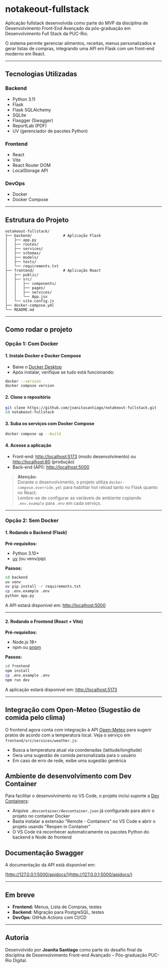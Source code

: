 # notakeout-fullstack

Aplicação fullstack desenvolvida como parte do MVP da disciplina de Desenvolvimento Front-End Avançado da pós-graduação em Desenvolvimento Full Stack da PUC-Rio.

O sistema permite gerenciar alimentos, receitas, menus personalizados e gerar listas de compras, integrando uma API em Flask com um front-end moderno em React.

---

## Tecnologias Utilizadas

### Backend
- Python 3.11
- Flask
- Flask SQLAlchemy
- SQLite
- Flasgger (Swagger)
- ReportLab (PDF)
- UV (gerenciador de pacotes Python)

### Frontend
- React
- Vite
- React Router DOM
- LocalStorage API

### DevOps
- Docker
- Docker Compose

---

## Estrutura do Projeto

```
notakeout-fullstack/
├── backend/              # Aplicação Flask
│   ├── app.py
│   ├── routes/
│   ├── services/
│   ├── schemas/
│   ├── models/
│   ├── tests/
│   └── requirements.txt
├── frontend/             # Aplicação React
│   ├── public/
│   ├── src/
│   │   ├── components/
│   │   ├── pages/
│   │   ├── services/
│   │   └── App.jsx
│   └── vite.config.js
├── docker-compose.yml
└── README.md
```

---

## Como rodar o projeto

### Opção 1: Com Docker

#### 1. Instale Docker e Docker Compose

- Baixe o [Docker Desktop](https://www.docker.com/products/docker-desktop/)
- Após instalar, verifique se tudo está funcionando:

```bash
docker --version
docker compose version
```

#### 2. Clone o repositório

```bash
git clone https://github.com/joanitasantiago/notakeout-fullstack.git
cd notakeout-fullstack
```

#### 3. Suba os serviços com Docker Compose

```bash
docker compose up --build
```

#### 4. Acesse a aplicação

- Front-end: [http://localhost:5173](http://localhost:5173) (modo desenvolvimento) ou [http://localhost:80](http://localhost:80) (produção)
- Back-end (API): [http://localhost:5000](http://localhost:5000)

> **Atenção:**  
> Durante o desenvolvimento, o projeto utiliza `docker-compose.override.yml` para habilitar hot reload tanto no Flask quanto no React.  
> Lembre-se de configurar as variáveis de ambiente copiando `.env.example` para `.env` em cada serviço.

---

### Opção 2: Sem Docker

#### 1. Rodando o Backend (Flask)

**Pré-requisitos:**
- Python 3.10+
- [uv](https://github.com/astral-sh/uv) (ou venv/pip)

**Passos:**
```bash
cd backend
uv venv
uv pip install -r requirements.txt
cp .env.example .env
python app.py
```
A API estará disponível em: [http://localhost:5000](http://localhost:5000)

---

#### 2. Rodando o Frontend (React + Vite)

**Pré-requisitos:**
- Node.js 18+
- npm ou [pnpm](https://pnpm.io/)

**Passos:**
```bash
cd frontend
npm install
cp .env.example .env
npm run dev
```
A aplicação estará disponível em: [http://localhost:5173](http://localhost:5173)

---


## Integração com Open-Meteo (Sugestão de comida pelo clima)

O frontend agora conta com integração à API [Open-Meteo](https://open-meteo.com/) para sugerir pratos de acordo com a temperatura local. Veja o serviço em `frontend/src/services/weather.js`:

- Busca a temperatura atual via coordenadas (latitude/longitude)
- Gera uma sugestão de comida personalizada para o usuário
- Em caso de erro de rede, exibe uma sugestão genérica


## Ambiente de desenvolvimento com Dev Container

Para facilitar o desenvolvimento no VS Code, o projeto inclui suporte a [Dev Containers](https://containers.dev/):

- Arquivo `.devcontainer/devcontainer.json` já configurado para abrir o projeto no container Docker
- Basta instalar a extensão "Remote - Containers" no VS Code e abrir o projeto usando "Reopen in Container"
- O VS Code irá reconhecer automaticamente os pacotes Python do backend e Node do frontend

## Documentação Swagger

A documentação da API está disponível em:

[http://127.0.0.1:5000/apidocs/](http://127.0.0.1:5000/apidocs/)

---

## Em breve

- **Frontend:** Menus, Lista de Compras, testes
- **Backend:** Migração para PostgreSQL, testes
- **DevOps:** GitHub Actions com CI/CD

---

## Autoria

Desenvolvido por **Joanita Santiago** como parte do desafio final da disciplina de Desenvolvimento Front-end Avançado – Pós-graduação PUC-Rio Digital.
